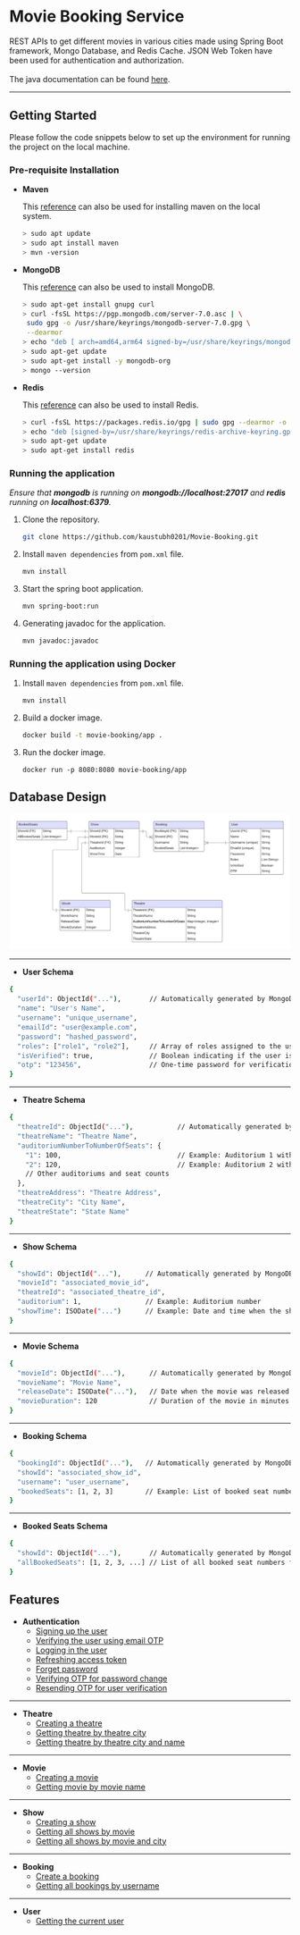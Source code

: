 <!-- ABOUT THE PROJECT -->

# Movie Booking Service

REST APIs to get different movies in various cities made using Spring Boot framework, Mongo Database, and Redis Cache. JSON Web Token have been used for authentication and authorization.
<br>
<br>
The java documentation can be found <a href="https://movie-booking-services-docs.netlify.app/">here</a>. 

<hr>

<!-- GETTING STARTED -->

## Getting Started

Please follow the code snippets below to set up the environment for running the project on the local machine.

### Pre-requisite Installation

* <b>Maven</b>

  This <a href="https://www.digitalocean.com/community/tutorials/install-maven-linux-ubuntu">reference</a> can also be used for installing maven on the local system.

  ```sh
  > sudo apt update
  > sudo apt install maven
  > mvn -version
  ```
* <b>MongoDB</b>

  This <a href="https://www.mongodb.com/docs/manual/tutorial/install-mongodb-on-ubuntu/">reference</a> can also be used to install MongoDB.

  ```sh
  > sudo apt-get install gnupg curl
  > curl -fsSL https://pgp.mongodb.com/server-7.0.asc | \
   sudo gpg -o /usr/share/keyrings/mongodb-server-7.0.gpg \
   --dearmor
  > echo "deb [ arch=amd64,arm64 signed-by=/usr/share/keyrings/mongodb-server-7.0.gpg ] https://repo.mongodb.org/apt/ubuntu jammy/mongodb-org/7.0 multiverse" | sudo tee /etc/apt/sources.list.d/mongodb-org-7.0.list
  > sudo apt-get update
  > sudo apt-get install -y mongodb-org
  > mongo --version
  ```
* <b>Redis</b>

  This <a href="https://redis.io/docs/install/install-redis/install-redis-on-linux/">reference</a> can also be used to install Redis.

  ```sh
  > curl -fsSL https://packages.redis.io/gpg | sudo gpg --dearmor -o /usr/share/keyrings/redis-archive-keyring.gpg
  > echo "deb [signed-by=/usr/share/keyrings/redis-archive-keyring.gpg] https://packages.redis.io/deb $(lsb_release -cs) main" | sudo tee /etc/apt/sources.list.d/redis.list
  > sudo apt-get update
  > sudo apt-get install redis
  ```

### Running the application

<i>Ensure that <b>mongodb</b> is running on <b>mongodb://localhost:27017</b> and <b>redis</b> running on <b>localhost:6379</b>.</i>

1. Clone the repository.
   ```sh
   git clone https://github.com/kaustubh0201/Movie-Booking.git
   ```
2. Install `maven dependencies` from `pom.xml` file.
   ```sh
   mvn install
   ```
3. Start the spring boot application.
   ```sh
   mvn spring-boot:run
   ```
4. Generating javadoc for the application.
   ```sh
   mvn javadoc:javadoc
   ```
   
### Running the application using Docker

1. Install `maven dependencies` from `pom.xml` file.
   ```sh
   mvn install
   ```
2. Build a docker image.
   ```sh
   docker build -t movie-booking/app .
   ```
3. Run the docker image.
   ```shell
   docker run -p 8080:8080 movie-booking/app
   ```

## Database Design

<p align="center">
   <img src="./readme-resources/ERD-Spring-Boot.png" alt="ER Diagram">
</p>

<hr>

* **User Schema**

```sh
{
  "userId": ObjectId("..."),       // Automatically generated by MongoDB
  "name": "User's Name",
  "username": "unique_username",
  "emailId": "user@example.com",
  "password": "hashed_password",
  "roles": ["role1", "role2"],     // Array of roles assigned to the user
  "isVerified": true,              // Boolean indicating if the user is verified
  "otp": "123456",                 // One-time password for verification
}
```

<hr>

* **Theatre Schema**

```sh
{
  "theatreId": ObjectId("..."),           // Automatically generated by MongoDB
  "theatreName": "Theatre Name",
  "auditoriumNumberToNumberOfSeats": {
    "1": 100,                             // Example: Auditorium 1 with 100 seats
    "2": 120,                             // Example: Auditorium 2 with 120 seats
    // Other auditoriums and seat counts
  },
  "theatreAddress": "Theatre Address",
  "theatreCity": "City Name",
  "theatreState": "State Name"
}

```

<hr>

* **Show Schema**

```sh
{
  "showId": ObjectId("..."),      // Automatically generated by MongoDB
  "movieId": "associated_movie_id",
  "theatreId": "associated_theatre_id",
  "auditorium": 1,                // Example: Auditorium number
  "showTime": ISODate("...")      // Example: Date and time when the show starts
}

```

<hr>

* **Movie Schema**

```sh
{
  "movieId": ObjectId("..."),      // Automatically generated by MongoDB
  "movieName": "Movie Name",
  "releaseDate": ISODate("..."),   // Date when the movie was released
  "movieDuration": 120             // Duration of the movie in minutes
}

```

<hr>

* **Booking Schema**

```sh
{
  "bookingId": ObjectId("..."),   // Automatically generated by MongoDB
  "showId": "associated_show_id",
  "username": "user_username",
  "bookedSeats": [1, 2, 3]        // Example: List of booked seat numbers
}
```

<hr>

* **Booked Seats Schema**

```sh
{
  "showId": ObjectId("..."),       // Automatically generated by MongoDB
  "allBookedSeats": [1, 2, 3, ...] // List of all booked seat numbers for the show
}

```

## Features
* **Authentication**
  * <a href="https://github.com/kaustubh0201/Movie-Booking/blob/main/readme-resources/auth/UserSignUp.md">Signing up the user</a>
  * <a href="https://github.com/kaustubh0201/Movie-Booking/blob/main/readme-resources/auth/UserVerification.md">Verifying the user using email OTP </a>
  * <a href="https://github.com/kaustubh0201/Movie-Booking/blob/main/readme-resources/auth/UserLogin.md">Logging in the user </a>
  * <a href="https://github.com/kaustubh0201/Movie-Booking/blob/main/readme-resources/auth/RefreshAccessToken.md">Refreshing access token </a>
  * <a href="https://github.com/kaustubh0201/Movie-Booking/blob/main/readme-resources/auth/ForgetPassword.md">Forget password </a>
  * <a href="https://github.com/kaustubh0201/Movie-Booking/blob/main/readme-resources/auth/VerifyingPasswordChange.md">Verifying OTP for password change </a>
  * <a href="https://github.com/kaustubh0201/Movie-Booking/blob/main/readme-resources/auth/ResendingOTPUserVerification.md">Resending OTP for user verification </a>
<hr>

* **Theatre**
  * <a href="https://github.com/kaustubh0201/Movie-Booking/blob/main/readme-resources/theatre/TheatreCreation.md">Creating a theatre</a>
  * <a href="https://github.com/kaustubh0201/Movie-Booking/blob/main/readme-resources/theatre/GettingTheatreByCity.md">Getting theatre by theatre city</a>
  * <a href="https://github.com/kaustubh0201/Movie-Booking/blob/main/readme-resources/theatre/GettingTheatreByCityAndName.md">Getting theatre by theatre city and name</a>
<hr>

* **Movie**
  * <a href="https://github.com/kaustubh0201/Movie-Booking/blob/main/readme-resources/movie/MovieCreation.md">Creating a movie</a>
  * <a href="https://github.com/kaustubh0201/Movie-Booking/blob/main/readme-resources/movie/GettingMovieByName.md">Getting movie by movie name</a>
<hr>

* **Show**
  * <a href="https://github.com/kaustubh0201/Movie-Booking/blob/main/readme-resources/show/ShowCreation.md">Creating a show</a>
  * <a href="https://github.com/kaustubh0201/Movie-Booking/blob/main/readme-resources/show/GettingShowByMovie.md">Getting all shows by movie</a>
  * <a href="https://github.com/kaustubh0201/Movie-Booking/blob/main/readme-resources/show/GettingShowByMovieAndCity.md">Getting all shows by movie and city</a>
<hr>

* **Booking**
  * <a href="https://github.com/kaustubh0201/Movie-Booking/blob/main/readme-resources/booking/BookingCreation.md">Create a booking</a>
  * <a href="https://github.com/kaustubh0201/Movie-Booking/blob/main/readme-resources/booking/GettingBookingByUsername.md">Getting all bookings by username</a>
<hr>

* **User**
  * <a href="https://github.com/kaustubh0201/Movie-Booking/blob/main/readme-resources/user/GettingCurrentUser.md">Getting the current user</a>